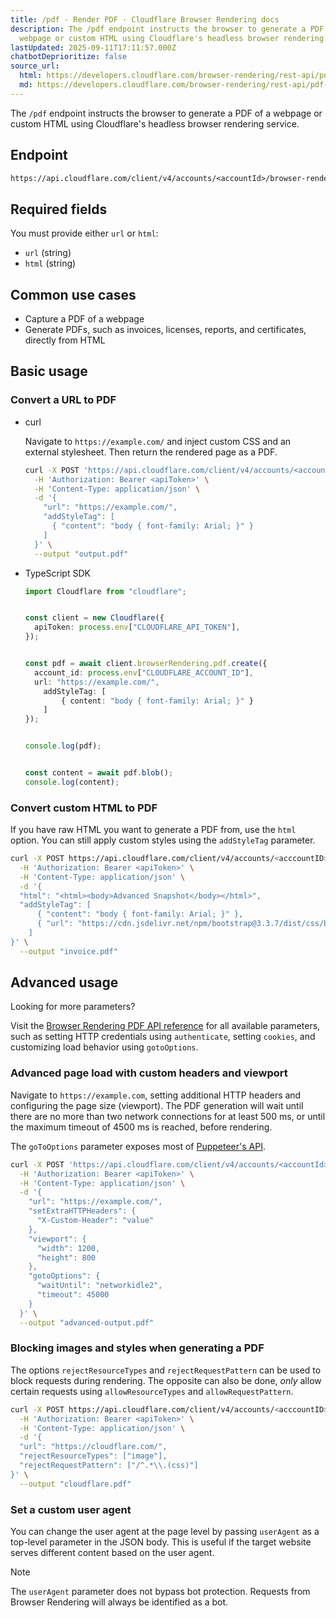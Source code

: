 ```yaml
---
title: /pdf - Render PDF · Cloudflare Browser Rendering docs
description: The /pdf endpoint instructs the browser to generate a PDF of a
  webpage or custom HTML using Cloudflare's headless browser rendering service.
lastUpdated: 2025-09-11T17:11:57.000Z
chatbotDeprioritize: false
source_url:
  html: https://developers.cloudflare.com/browser-rendering/rest-api/pdf-endpoint/
  md: https://developers.cloudflare.com/browser-rendering/rest-api/pdf-endpoint/index.md
---
```


The `/pdf` endpoint instructs the browser to generate a PDF of a webpage or custom HTML using Cloudflare's headless browser rendering service.

## Endpoint

```txt
https://api.cloudflare.com/client/v4/accounts/<accountId>/browser-rendering/pdf
```

## Required fields

You must provide either `url` or `html`:

* `url` (string)
* `html` (string)

## Common use cases

* Capture a PDF of a webpage
* Generate PDFs, such as invoices, licenses, reports, and certificates, directly from HTML

## Basic usage

### Convert a URL to PDF

* curl

  Navigate to `https://example.com/` and inject custom CSS and an external stylesheet. Then return the rendered page as a PDF.

  ```bash
  curl -X POST 'https://api.cloudflare.com/client/v4/accounts/<accountId>/browser-rendering/pdf' \
    -H 'Authorization: Bearer <apiToken>' \
    -H 'Content-Type: application/json' \
    -d '{
      "url": "https://example.com/",
      "addStyleTag": [
        { "content": "body { font-family: Arial; }" }
      ]
    }' \
    --output "output.pdf"
  ```

* TypeScript SDK

  ```typescript
  import Cloudflare from "cloudflare";


  const client = new Cloudflare({
    apiToken: process.env["CLOUDFLARE_API_TOKEN"],
  });


  const pdf = await client.browserRendering.pdf.create({
    account_id: process.env["CLOUDFLARE_ACCOUNT_ID"],
    url: "https://example.com/",
      addStyleTag: [
          { content: "body { font-family: Arial; }" }
      ]
  });


  console.log(pdf);


  const content = await pdf.blob();
  console.log(content);
  ```

### Convert custom HTML to PDF

If you have raw HTML you want to generate a PDF from, use the `html` option. You can still apply custom styles using the `addStyleTag` parameter.

```bash
curl -X POST https://api.cloudflare.com/client/v4/accounts/<acccountID>/browser-rendering/pdf \
  -H 'Authorization: Bearer <apiToken>' \
  -H 'Content-Type: application/json' \
  -d '{
  "html": "<html><body>Advanced Snapshot</body></html>",
  "addStyleTag": [
      { "content": "body { font-family: Arial; }" },
      { "url": "https://cdn.jsdelivr.net/npm/bootstrap@3.3.7/dist/css/bootstrap.min.css" }
    ]
}' \
  --output "invoice.pdf"
```

## Advanced usage

Looking for more parameters?

Visit the [Browser Rendering PDF API reference](https://developers.cloudflare.com/api/resources/browser_rendering/subresources/pdf/methods/create/) for all available parameters, such as setting HTTP credentials using `authenticate`, setting `cookies`, and customizing load behavior using `gotoOptions`.

### Advanced page load with custom headers and viewport

Navigate to `https://example.com`, setting additional HTTP headers and configuring the page size (viewport). The PDF generation will wait until there are no more than two network connections for at least 500 ms, or until the maximum timeout of 4500 ms is reached, before rendering.

The `goToOptions` parameter exposes most of [Puppeteer's API](https://pptr.dev/api/puppeteer.gotooptions).

```bash
curl -X POST 'https://api.cloudflare.com/client/v4/accounts/<accountId>/browser-rendering/pdf' \
  -H 'Authorization: Bearer <apiToken>' \
  -H 'Content-Type: application/json' \
  -d '{
    "url": "https://example.com/",
    "setExtraHTTPHeaders": {
      "X-Custom-Header": "value"
    },
    "viewport": {
      "width": 1200,
      "height": 800
    },
    "gotoOptions": {
      "waitUntil": "networkidle2",
      "timeout": 45000
    }
  }' \
  --output "advanced-output.pdf"
```

### Blocking images and styles when generating a PDF

The options `rejectResourceTypes` and `rejectRequestPattern` can be used to block requests during rendering. The opposite can also be done, *only* allow certain requests using `allowResourceTypes` and `allowRequestPattern`.

```bash
curl -X POST https://api.cloudflare.com/client/v4/accounts/<acccountID>/browser-rendering/pdf \
  -H 'Authorization: Bearer <apiToken>' \
  -H 'Content-Type: application/json' \
  -d '{
  "url": "https://cloudflare.com/",
  "rejectResourceTypes": ["image"],
  "rejectRequestPattern": ["/^.*\\.(css)"]
}' \
  --output "cloudflare.pdf"
```

### Set a custom user agent

You can change the user agent at the page level by passing `userAgent` as a top-level parameter in the JSON body. This is useful if the target website serves different content based on the user agent.

Note

The `userAgent` parameter does not bypass bot protection. Requests from Browser Rendering will always be identified as a bot.
